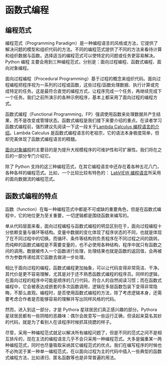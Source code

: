 # 函数式编程

## 编程范式

编程范式（Programming Paradigm）是一种编程语言的风格或方法，它提供了解决问题的模型和组织代码的方法。不同的编程范式提供了不同的方法来看待计算和组织数据与函数。选择适当的编程范式可以使特定的问题或任务更容易解决。Python 编程 主要会用到三种编程范式，分别是：面向过程编程、函数式编程、面向对象编程。

面向过程编程（Procedural Programming）基于过程的概念来组织代码。面向过程编程把程序视为一系列的过程或函数，这些过程/函数处理数据、执行计算或完成特定的任务。这是最符合直觉的编程方式，让程序完成一个任务，再继续完成下一个任务。我们之前所演示的各种示例程序，基本上都采用了面向过程的编程方式。

函数式编程（Functional Programming，FP）强调使用函数来处理数据并产生结果，而不是改变或管理状态。函数式编程是我们接下来要介绍的重点。在读者学习函数式编程前，强烈建议先阅读一下这一段关于[Lambda Calculus 编程语言的介绍](https://lv.qizhen.xyz/appendix_languages#lambda-calculus-编程语言)。Lambda Calculus 是函数式编程语言的老祖宗，它的语法本身极度简单，但却完美体现了函数式编程语言的精髓。


[面向对象编程](oop)的主要目的是为提升大规模程序的可维护性和可扩展性。我们将在之后的一部分专门介绍它。

除了 Python 支持的这三种编程范式，在其它编程语言中还存在着各种五花八门，各种各样的编程范式。比如，一个比较比较有特色的： [LabVIEW 编程语言](https://lv.qizhen.xyz)所采用的面向数据流的编程范式。

## 函数式编程的特点

函数（function）在每一种编程范式中都是不可或缺的重要角色，但是在函数式编程中，它的地位更为至关重要，一切逻辑都是围绕函数来编写的。

单从代码层面来看，面向过程编程与函数式编程的明显区别在于，面向过程编程十分依赖变量与循环等结构。变量中数据的变化体现了程序状态的不同，也就是体现了在不同过程中的切换。而循环、条件等结构则负责程序在不同过程之间的跳转。而纯粹的函数式编程是不需要变量的，也不必使用各种结构，程序中就只有函数之间的调用。数据被传入一个函数进行处理，处理结果也就是函数的返回值，会再被作为参数传递给其它函数去做进一步处理。

相比于面向过程的编程，函数式编程更加抽象，可以让代码变得非常简洁、干净。其代价是更不容易理解，尤其是对于还不熟悉函数式编程的程序员。同样的逻辑，在面向过程的程序中可能是顺序的几行代码，符合人的自然阅读习惯；而在函数式编程中，它会被表达成嵌套的多次函数调用，逻辑在多层函数包装下变得非常隐晦，不那么直观。编程时，是否使用函数式编程的方法，除了考虑逻辑本身，还需要考虑合作者是否能够容易的理解并写出同样风格的代码。

然而，进入到这一部分，才是 Pythora 星球居民们真正感兴趣的部分。Pythora 星球居民都有一些阴暗的恶趣味：偶尔会故意写一些运行正确，但读起来莫名其妙的代码，就是为了看别人在读程序时候抓耳挠腮的样子。

尽管，采用一种编程范式就足以解决所有编程问题了，但是不同的范式之间不是相互排斥的，现在主流的编程语言几乎不会只采用一种编程范式。大多是偏重某一两种编程范式，同时也尽量吸取采纳其它编程范式的优点。我们在编写程序的时候也不必拘泥于某一种单一编程范式，在以面向过程为主的代码中插入一些典型的函数式编程方法，比如递归、匿名函数等也是非常普遍的用法。

